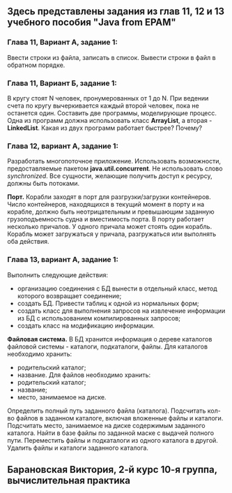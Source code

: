 ## Здесь представлены задания из глав 11, 12 и 13 учебного пособия "Java from EPAM"

### Глава 11, Вариант А, задание 1: 
Ввести строки из файла, записать в список. Вывести строки в файл в обратном порядке.

### Глава 11, Вариант Б, задание 1:
В кругу стоят N человек, пронумерованных от 1 до N. При ведении счета по кругу вычеркивается каждый второй человек,
пока не останется один. Составить две программы, моделирующие процесс. Одна из программ должна использовать класс
**ArrayList**, а вторая - **LinkedList**. Какая из двух программ работает быстрее? Почему?

### Глава 12, вариант А, задание 1:
Разработать многопоточное приложение. Использовать возможности, предоставляемые пакетом **java.util.concurrent**.
Не использовать слово _synchronized_. Все сущности, желающие получить доступ к ресурсу, должны быть потоками.

**Порт.** Корабли заходят в порт для разгрузки/загрузки контейнеров. Число контейнеров, находящихся в текущий момент в
порту и на корабле, должно быть неотрицательным и превышающим заданную грузоподъемность судна и вместимость порта.
В порту работает несколько причалов. У одного причала может стоять один корабль. Корабль может загружаться у причала,
разгружаться или выполнять оба действия.

### Глава 13, вариант А, задание 1:
Выполнить следующие действия:
- организацию соединения с БД вынести в отдельный класс, метод которого возвращает соединение;
- создать БД. Привести таблиц к одной из нормальных форм;
- создать класс для выполнения запросов на извлечение информации из БД с использованием компилированных запросов;
- создать класс на модификацию информации.

**Файловая система.** В БД хранится информация о дереве каталогов файловой системы - каталоги, подкаталоги, файлы.
  Для каталогов необходимо хранить:
  - родительский каталог;
  - название.
  Для файлов необходимо хранить:
  - родительский каталог;
  - название;
  - место, занимаемое на диске.

Определить полный путь заданного файла (каталога).
Подсчитать кол-во файлов в заданном каталоге, включая вложенные файлы и каталоги.
Подсчитать место, занимаемое на диске содержимым заданного каталога.
Найти в базе файлы по заданной маске с выдачей полного пути.
Переместить файлы и подкаталоги из одного каталога в другой.
Удалить файлы и каталоги заданного каталога.

## Барановская Виктория, 2-й курс 10-я группа, вычислительная практика
